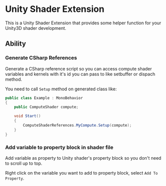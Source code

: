 # Unity Shader Extension

This is a Unity Shader Extension that provides some helper function for your Unity3D shader development.

## Ability

### Generate CSharp References

Generate a CSharp reference script so you can access compute shader variables and kernels with it's id you can pass to like setbuffer or dispach method.

You need to call `Setup` method on generated class like:

```c#
public class Example : MonoBehavior
{
    public ComputeShader compute;

    void Start()
    {
        ComputeShaderReferences.MyCompute.Setup(compute);
    }
}
```

### Add variable to property block in shader file

Add variable as property to Unity shader's property block so you don't need to scroll up to top.

Right click on the variable you want to add to property block, select `Add To Property`.